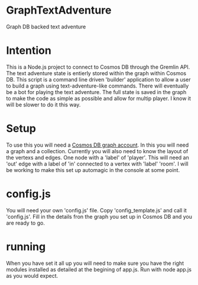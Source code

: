 # GraphTextAdventure
Graph DB backed text adventure

# Intention
This is a Node.js project to connect to Cosmos DB through the Gremlin API. The text adventure state is entierly stored within the graph within Cosmos DB. This script is a command line driven 'builder' application to allow a user to build a graph using text-adventure-like commands. There will eventually be a bot for playing the text adventure. The full state is saved in the graph to make the code as simple as possible and allow for multip player. I know it will be slower to do it this way.

# Setup
To use this you will need a [Cosmos DB graph account](https://azure.microsoft.com/en-us/services/cosmos-db/  "Cosmos DB Homepage"). In this you will need a graph and a collection. Currently you will also need to know the layout of the vertexs and edges. One node with a 'label' of 'player'. This will need an 'out' edge with a label of 'in' connected to a vertex with 'label' 'room'. I will be working to make this set up automagic in the console at some point.

# config.js
You will need your own 'config.js' file. Copy 'config_template.js' and call it 'config.js'. Fill in the details fron the graph you set up in Cosmos DB and you are ready to go.

# running
When you have set it all up you will need to make sure you have the right modules installed as detailed at the begining of app.js.
Run with node app.js as you would expect.
